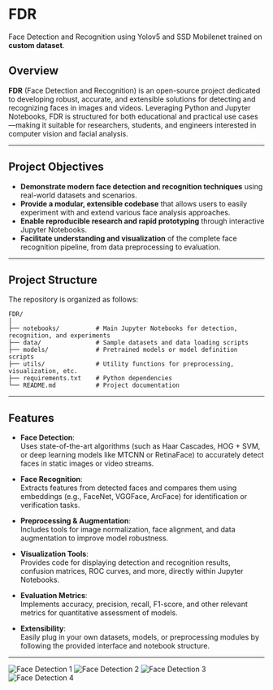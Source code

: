 # FDR
Face Detection and Recognition using Yolov5 and SSD Mobilenet trained on **custom dataset**.
## Overview

**FDR** (Face Detection and Recognition) is an open-source project dedicated to developing robust, accurate, and extensible solutions for detecting and recognizing faces in images and videos. Leveraging Python and Jupyter Notebooks, FDR is structured for both educational and practical use cases—making it suitable for researchers, students, and engineers interested in computer vision and facial analysis.

---

## Project Objectives

- **Demonstrate modern face detection and recognition techniques** using real-world datasets and scenarios.
- **Provide a modular, extensible codebase** that allows users to easily experiment with and extend various face analysis approaches.
- **Enable reproducible research and rapid prototyping** through interactive Jupyter Notebooks.
- **Facilitate understanding and visualization** of the complete face recognition pipeline, from data preprocessing to evaluation.

---

## Project Structure

The repository is organized as follows:

```
FDR/
│
├── notebooks/          # Main Jupyter Notebooks for detection, recognition, and experiments
├── data/               # Sample datasets and data loading scripts
├── models/             # Pretrained models or model definition scripts
├── utils/              # Utility functions for preprocessing, visualization, etc.
├── requirements.txt    # Python dependencies
└── README.md           # Project documentation
```

---

## Features

- **Face Detection**:  
  Uses state-of-the-art algorithms (such as Haar Cascades, HOG + SVM, or deep learning models like MTCNN or RetinaFace) to accurately detect faces in static images or video streams.

- **Face Recognition**:  
  Extracts features from detected faces and compares them using embeddings (e.g., FaceNet, VGGFace, ArcFace) for identification or verification tasks.

- **Preprocessing & Augmentation**:  
  Includes tools for image normalization, face alignment, and data augmentation to improve model robustness.

- **Visualization Tools**:  
  Provides code for displaying detection and recognition results, confusion matrices, ROC curves, and more, directly within Jupyter Notebooks.

- **Evaluation Metrics**:  
  Implements accuracy, precision, recall, F1-score, and other relevant metrics for quantitative assessment of models.

- **Extensibility**:  
  Easily plug in your own datasets, models, or preprocessing modules by following the provided interface and notebook structure.

---
![Face Detection 1](https://github.com/user-attachments/assets/2fac339c-3c72-4a28-89a8-5c4c325dc4de)
![Face Detection 2](https://github.com/user-attachments/assets/6a6281c7-f848-41a2-9395-15192d061c9b)
![Face Detection 3](https://github.com/user-attachments/assets/c54fdb7e-6ebe-4fa0-b605-7094d9334c12)
![Face Detection 4](https://github.com/user-attachments/assets/39ed0817-8a47-462b-859d-78e48146d125)
